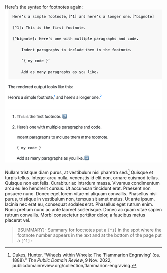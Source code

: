 Here's the syntax for footnotes again:
![](notes/images/Pasted%20image%2020230525145950.png)

Nullam tristique diam purus, at vestibulum nisi pharetra sed.[^1] Quisque et turpis tellus. Integer arcu nulla, venenatis id elit non, ornare euismod tellus. Quisque non est felis. Curabitur ac interdum massa. Vivamus condimentum arcu eu leo hendrerit cursus. Ut accumsan tincidunt erat. Praesent non posuere nunc. Donec eget lorem vitae mi aliquam convallis. Phasellus nisi purus, tristique in vestibulum non, tempus sit amet metus. Ut ante ipsum, lacinia nec erat eu, consequat sodales erat. Phasellus eget rutrum enim. Nunc pretium nunc ac ante laoreet scelerisque. Donec ac quam vitae sapien rutrum convallis. Morbi consectetur porttitor dolor, a faucibus metus placerat vel.

[^1]: Dukes, Hunter. “Wheels within Wheels: The ‘Flammarion Engraving’ (ca. 1888).” _The Public Domain Review_, 9 Nov. 2022, publicdomainreview.org/collection/flammarion-engraving.

> [!SUMMARY]- Summary for footnotes
> put a ``[^1]`` in the spot where the footnote number appears in the text and at the bottom of the page put a ``[^1]:``